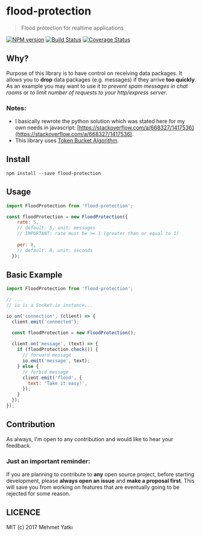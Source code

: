 # flood-protection
> Flood protection for realtime applications

[![NPM version](https://badge.fury.io/js/flood-protection.svg)](https://www.npmjs.com/package/flood-protection)
[![Build Status](https://travis-ci.org/yatki/flood-protection.svg?branch=master)](https://travis-ci.org/yatki/flood-protection)
[![Coverage Status](https://coveralls.io/repos/github/yatki/flood-protection/badge.svg?branch=master&)](https://coveralls.io/github/yatki/flood-protection?branch=master)

## Why?

Purpose of this library is to have control on receiving data packages. 
It allows you to **drop** data packages (e.g. messages) if they arrive **too quickly**.
As an example you may want to use it *to prevent spam messages in chat rooms* or *to limit number of requests to your http/express server*.

### Notes:

- I basically rewrote the python solution which was stated here for my own needs in javascript: [https://stackoverflow.com/a/668327/1417536](https://stackoverflow.com/a/668327/1417536).
- This library uses [Token Bucket Algorithm](https://en.wikipedia.org/wiki/Token_bucket). 

## Install

```
npm install --save flood-protection
```

## Usage

```javascript
import FloodProtection from 'flood-protection';

const floodProtection = new FloodProtection({
    rate: 5, 
    // default: 5, unit: messages
    // IMPORTANT: rate must be >= 1 (greater than or equal to 1)
    
    per: 8, 
    // default: 8, unit: seconds
  });
```

## Basic Example

```javascript
import FloodProtection from 'flood-protection';

// ...
// io is a Socket.io instance...

io.on('connection', (client) => {
  client.emit('connected');

  const floodProtection = new FloodProtection();
 
  client.on('message', (text) => {
    if (floodProtection.check()) {
      // forward message
      io.emit('message', text);     
    } else {
      // forbid message
      client.emit('flood', {
        text: 'Take it easy!',
      });
    }
  });
});
```

## Contribution

As always, I'm open to any contribution and would like to hear your feedback. 

### Just an important reminder:

If you are planning to contribute to **any** open source project, 
before starting development, please **always open an issue** and **make a proposal first**. 
This will save you from working on features that are eventually going to be rejected for some reason.

## LICENCE

MIT (c) 2017 Mehmet Yatkı
